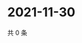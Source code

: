 # 2021-11-30

共 0 条

<!-- BEGIN WEIBO -->
<!-- 最后更新时间 Tue Nov 30 2021 00:13:24 GMT+0800 (China Standard Time) -->

<!-- END WEIBO -->
